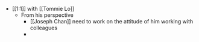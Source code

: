 - [[1:1]] with [[Tommie Lo]]
    - From his perspective
        - [[Joseph Chan]] need to work on the attitude of him working with colleagues
        - 
